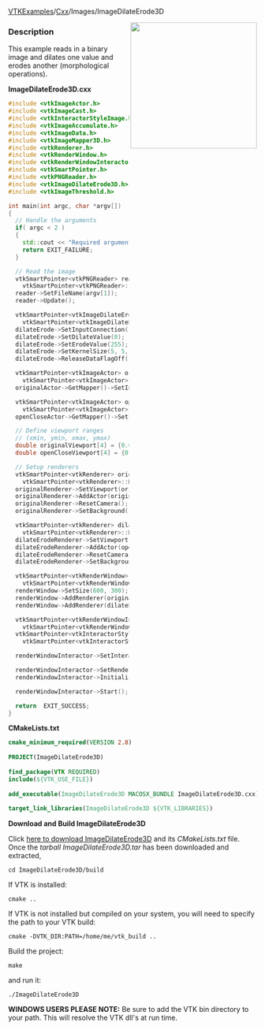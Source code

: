[VTKExamples](/index/)/[Cxx](/Cxx)/Images/ImageDilateErode3D

<img align="right" src="https://github.com/lorensen/VTKExamples/blob/gh-pages/Testing/Baseline/Images/TestImageDilateErode3D.png?raw=true" width="256" />

### Description
This example reads in a binary image and dilates one value and erodes another (morphological operations).

**ImageDilateErode3D.cxx**
```c++
#include <vtkImageActor.h>
#include <vtkImageCast.h>
#include <vtkInteractorStyleImage.h>
#include <vtkImageAccumulate.h>
#include <vtkImageData.h>
#include <vtkImageMapper3D.h>
#include <vtkRenderer.h>
#include <vtkRenderWindow.h>
#include <vtkRenderWindowInteractor.h>
#include <vtkSmartPointer.h>
#include <vtkPNGReader.h>
#include <vtkImageDilateErode3D.h>
#include <vtkImageThreshold.h>

int main(int argc, char *argv[])
{
  // Handle the arguments
  if( argc < 2 )
  {
    std::cout << "Required arguments: filename.png" << std::endl;
    return EXIT_FAILURE;
  }

  // Read the image
  vtkSmartPointer<vtkPNGReader> reader =
    vtkSmartPointer<vtkPNGReader>::New();
  reader->SetFileName(argv[1]);
  reader->Update();

  vtkSmartPointer<vtkImageDilateErode3D> dilateErode =
    vtkSmartPointer<vtkImageDilateErode3D>::New();
  dilateErode->SetInputConnection(reader->GetOutputPort());
  dilateErode->SetDilateValue(0);
  dilateErode->SetErodeValue(255);
  dilateErode->SetKernelSize(5, 5, 3);
  dilateErode->ReleaseDataFlagOff();

  vtkSmartPointer<vtkImageActor> originalActor =
    vtkSmartPointer<vtkImageActor>::New();
  originalActor->GetMapper()->SetInputConnection(reader->GetOutputPort());

  vtkSmartPointer<vtkImageActor> openCloseActor =
    vtkSmartPointer<vtkImageActor>::New();
  openCloseActor->GetMapper()->SetInputConnection(dilateErode->GetOutputPort());

  // Define viewport ranges
  // (xmin, ymin, xmax, ymax)
  double originalViewport[4] = {0.0, 0.0, 0.5, 1.0};
  double openCloseViewport[4] = {0.5, 0.0, 1.0, 1.0};

  // Setup renderers
  vtkSmartPointer<vtkRenderer> originalRenderer =
    vtkSmartPointer<vtkRenderer>::New();
  originalRenderer->SetViewport(originalViewport);
  originalRenderer->AddActor(originalActor);
  originalRenderer->ResetCamera();
  originalRenderer->SetBackground(.4, .5, .6);

  vtkSmartPointer<vtkRenderer> dilateErodeRenderer =
    vtkSmartPointer<vtkRenderer>::New();
  dilateErodeRenderer->SetViewport(openCloseViewport);
  dilateErodeRenderer->AddActor(openCloseActor);
  dilateErodeRenderer->ResetCamera();
  dilateErodeRenderer->SetBackground(.4, .5, .7);

  vtkSmartPointer<vtkRenderWindow> renderWindow =
    vtkSmartPointer<vtkRenderWindow>::New();
  renderWindow->SetSize(600, 300);
  renderWindow->AddRenderer(originalRenderer);
  renderWindow->AddRenderer(dilateErodeRenderer);

  vtkSmartPointer<vtkRenderWindowInteractor> renderWindowInteractor =
    vtkSmartPointer<vtkRenderWindowInteractor>::New();
  vtkSmartPointer<vtkInteractorStyleImage> style =
    vtkSmartPointer<vtkInteractorStyleImage>::New();

  renderWindowInteractor->SetInteractorStyle(style);

  renderWindowInteractor->SetRenderWindow(renderWindow);
  renderWindowInteractor->Initialize();

  renderWindowInteractor->Start();

  return  EXIT_SUCCESS;
}
```
**CMakeLists.txt**
```cmake
cmake_minimum_required(VERSION 2.8)
 
PROJECT(ImageDilateErode3D)
 
find_package(VTK REQUIRED)
include(${VTK_USE_FILE})
 
add_executable(ImageDilateErode3D MACOSX_BUNDLE ImageDilateErode3D.cxx)
 
target_link_libraries(ImageDilateErode3D ${VTK_LIBRARIES})
```

**Download and Build ImageDilateErode3D**

Click [here to download ImageDilateErode3D](https://github.com/lorensen/VTKWikiExamplesTarballs/raw/master/ImageDilateErode3D.tar) and its *CMakeLists.txt* file.
Once the *tarball ImageDilateErode3D.tar* has been downloaded and extracted,
```
cd ImageDilateErode3D/build 
```
If VTK is installed:
```
cmake ..
```
If VTK is not installed but compiled on your system, you will need to specify the path to your VTK build:
```
cmake -DVTK_DIR:PATH=/home/me/vtk_build ..
```
Build the project:
```
make
```
and run it:
```
./ImageDilateErode3D
```
**WINDOWS USERS PLEASE NOTE:** Be sure to add the VTK bin directory to your path. This will resolve the VTK dll's at run time.

